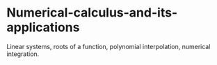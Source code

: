# Numerical-calculus-and-its-applications
Linear systems, roots of a function, polynomial interpolation, numerical integration.
